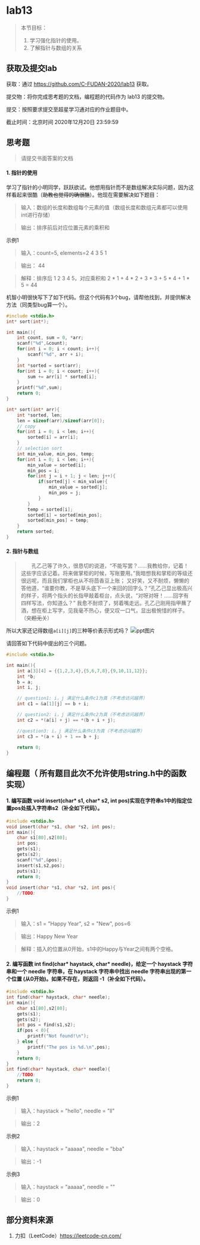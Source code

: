 # lab13

>本节目标：
>
>1. 学习强化指针的使用。
>2. 了解指针与数组的关系

获取及提交lab
-------
获取：通过 https://github.com/C-FUDAN-2020/lab13 获取。

提交物：将你完成思考题的文档，编程题的代码作为 lab13 的提交物。

提交：按照要求提交至超星学习通对应的作业题目中。

截止时间：北京时间 2020年12月20日 23:59:59

## 思考题

> 请提交书面答案的文档

#### 1. 指针的使用
学习了指针的小明同学，跃跃欲试。他想用指针而不是数组解决实际问题，因为这样看起来很酷（~~助教也觉得的确很酷~~）。他现在需要解决如下题目：

> 输入：数组的长度和数组每个元素的值（数组长度和数组元素都可以使用int进行存储）

> 输出：排序前后对应位置元素的乘积和    

示例1

> 输入：count=5, elements=2 4 3 5 1

> 输出： 44

> 解释：排序后 1 2 3 4 5，对应乘积和 2 * 1 + 4 * 2 + 3 * 3 + 5 * 4 + 1 * 5 = 44

机智小明很快写下了如下代码。但这个代码有3个bug，请帮他找到，并提供解决方法（同类型bug算一个）。

```c
#include <stdio.h>
int* sort(int*);

int main(){
    int count, sum = 0, *arr;
    scanf("%d",&count);
    for(int i = 0; i < count; i++){
        scanf("%d", arr + i);
    }
    int *sorted = sort(arr);
    for(int i = 0; i < count; i++){
        sum += arr[i] * sorted[i];
    }
    printf("%d",sum);
    return 0;
}

int* sort(int* arr){
    int *sorted, len;
    len = sizeof(arr)/sizeof(arr[0]);
    // copy
    for(int i = 0; i < len; i++){
        sorted[i] = arr[i];
    }
    // selection sort
    int min_value, min_pos, temp;
    for(int i = 0; i < len; i++){
        min_value = sorted[i];
        min_pos = i;
        for(int j = i + 1; j < len; j++){
            if(sorted[j] < min_value){
                min_value = sorted[j];
                min_pos = j;
            }
        }
        temp = sorted[i];
        sorted[i] = sorted[min_pos];
        sorted[min_pos] = temp;
    }
    return sorted;
}
```
#### 2. 指针与数组
> &emsp;&emsp;孔乙己等了许久，很恳切的说道，“不能写罢？……我教给你，记着！这些字应该记着。将来做掌柜的时候，写账要用。”我暗想我和掌柜的等级还很远呢，而且我们掌柜也从不将茴香豆上账；
> 又好笑，又不耐烦，懒懒的答他道，“谁要你教，不是草头底下一个来回的回字么？”孔乙己显出极高兴的样子，将两个指头的长指甲敲着柜台，点头说，“对呀对呀！……回字有四样写法，你知道么？”
> 我愈不耐烦了，努着嘴走远。孔乙己刚用指甲蘸了酒，想在柜上写字，见我毫不热心，便又叹一口气，显出极惋惜的样子。（~~文题无关~~）

所以大家还记得数组`a[i][j]`的三种等价表示形式吗？
![ppt图片](./ppt.png)

请回答如下代码中提出的三个问题。

```c
#include <stdio.h>

int main(){
    int a[3][4] = {{1,2,3,4},{5,6,7,8},{9,10,11,12}};
    int *b;
    b = a;
    int i, j;

    // question1: i，j 满足什么条件c1为真（不考虑访问越界）
    int c1 = &a[1][j] == b + i;

    // question2: i，j 满足什么条件c2为真（不考虑访问越界）
    int c2 = *(a[i] + j) == *(b + i + j);

    //question3: i，j 满足什么条件c3为真（不考虑访问越界）
    int c3 = *(a + i) + 1 == b + j;
    
    return 0;
}
```

## 编程题（ <strong>所有题目此次不允许使用string.h中的函数实现</strong>）

#### 1. 编写函数 void insert(char* s1, char* s2, int pos)实现在字符串s1中的指定位置pos处插入字符串s2（补全如下代码）。

```c
#include <stdio.h>
void insert(char *s1, char *s2, int pos);
int main(){
    char s1[80],s2[80];
    int pos;
    gets(s1);
    gets(s2);
    scanf("%d",&pos);
    insert(s1,s2,pos);
    puts(s1);
    return 0;
}
void insert(char *s1, char *s2, int pos){
    //TODO: 
}
```
示例1
> 输入：s1 = "Happy  Year", s2 = "New", pos=6

> 输出：Happy New Year

> 解释：插入的位置从0开始，s1中的Happy与Year之间有两个空格。

#### 2. 编写函数 int find(char* haystack, char* needle)，给定一个 haystack 字符串和一个 needle 字符串，在 haystack 字符串中找出 needle 字符串出现的第一个位置 (从0开始)。如果不存在，则返回  -1（补全如下代码）。

```c
#include <stdio.h>
int find(char* haystack, char* needle);
int main(){
    char s1[80],s2[80];
    gets(s1);
    gets(s2);
    int pos = find(s1,s2);
    if(pos < 0){
        printf("Not found!\n");
    } else {
        printf("The pos is %d.\n",pos);
    }
    return 0;
}
int find(char* haystack, char* needle){
    //TODO: 
    return 0;
}
```
示例1
> 输入：haystack = "hello", needle = "ll"

> 输出：2

示例2
> 输入：haystack = "aaaaa", needle = "bba"

> 输出：-1

示例3
> 输入：haystack = "aaaaa", needle = ""

> 输出：0

## 部分资料来源

1. 力扣（LeetCode）https://leetcode-cn.com/


